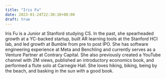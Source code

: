 ```yaml
---
title: "Iris Fu"
date: 2023-01-24T22:30:10+08:00
draft: true
---
```


Iris Fu is a Junior at Stanford studying CS. In the past, she spearheaded growth at a YC-backed startup, built AR learning tools at the Stanford HCI lab, and led growth at Bumble from pre to post IPO. She has software engineering experience at Meta and Benchling and currently serves as a Venture Partner at Contrary Capital. She also previously created a YouTube channel with 2M views, published an introductory economics book, and performed a flute solo at Carnegie Hall. She loves hiking, biking, being by the beach, and basking in the sun with a good book. 